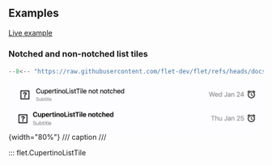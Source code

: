 ## Examples

[Live example](https://flet-controls-gallery.fly.dev/layout/cupertinolisttile)

### Notched and non-notched list tiles

```python
--8<-- "https://raw.githubusercontent.com/flet-dev/flet/refs/heads/docs/sdk/python/examples/python/controls/cupertino-list-tile/notched.py"
```

![notched](https://raw.githubusercontent.com/flet-dev/flet/docs/sdk/python/examples/python/controls/cupertino-list-tile/media/notched.png){width="80%"}
/// caption
///

::: flet.CupertinoListTile
